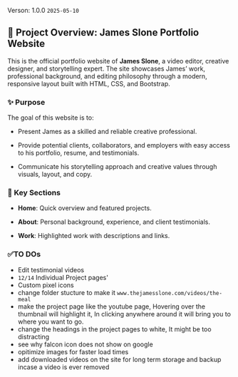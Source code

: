 Verson: 1.0.0 `2025-05-10`

## 📄 Project Overview: James Slone Portfolio Website

This is the official portfolio website of **James Slone**, a video editor, creative designer, and storytelling expert. The site showcases James’ work, professional background, and editing philosophy through a modern, responsive layout built with HTML, CSS, and Bootstrap.

### ✨ Purpose

The goal of this website is to:

- Present James as a skilled and reliable creative professional.

- Provide potential clients, collaborators, and employers with easy access to his portfolio, resume, and testimonials.

- Communicate his storytelling approach and creative values through visuals, layout, and copy.

### 📁 Key Sections

- **Home**: Quick overview and featured projects.

- **About**: Personal background, experience, and client testimonials.

- **Work**: Highlighted work with descriptions and links.


### ✅TO DOs
- Edit testimonial videos
- `12/14` Individual Project pages'
- Custom pixel icons
- change folder stucture to make it `www.thejamesslone.com/videos/the-meal`
- make the project page like the youtube page, Hovering over the thumbnail will highlight it, In clicking anywhere around it will bring you to where you want to go.
- change the headings in the project pages to white, It might be too distracting
- see why falcon icon does not show on google
- opitimize images for faster load times
- add downloaded videos on the site for long term storage and backup incase a video is ever removed